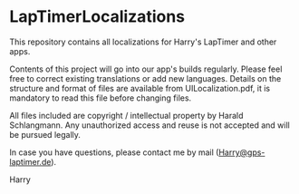 # LapTimerLocalizations
This repository contains all localizations for Harry's LapTimer and other apps.

Contents of this project will go into our app's builds regularly. Please feel free to correct existing translations or add new languages. Details on the structure and format of files are available from UILocalization.pdf, it is mandatory to read this file before changing files.

All files included are copyright / intellectual property by Harald Schlangmann.
Any unauthorized access and reuse is not accepted and will be pursued legally.

In case you have questions, please contact me by mail (Harry@gps-laptimer.de).

Harry
